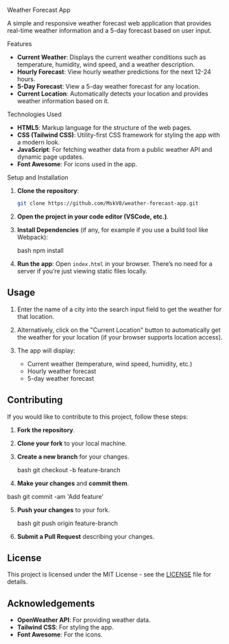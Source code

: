  Weather Forecast App

A simple and responsive weather forecast web application that provides real-time weather information and a 5-day forecast based on user input.

 Features

- **Current Weather**: Displays the current weather conditions such as temperature, humidity, wind speed, and a weather description.
- **Hourly Forecast**: View hourly weather predictions for the next 12-24 hours.
- **5-Day Forecast**: View a 5-day weather forecast for any location.
- **Current Location**: Automatically detects your location and provides weather information based on it.

 Technologies Used

- **HTML5**: Markup language for the structure of the web pages.
- **CSS (Tailwind CSS)**: Utility-first CSS framework for styling the app with a modern look.
- **JavaScript**: For fetching weather data from a public weather API and dynamic page updates.
- **Font Awesome**: For icons used in the app.

 Setup and Installation

1. **Clone the repository**:
   ```bash
   git clone https://github.com/MskV0/weather-forecast-app.git


2. **Open the project in your code editor (VSCode, etc.)**.

3. **Install Dependencies** (if any, for example if you use a build tool like Webpack):

   bash
   npm install


4. **Run the app**:
   Open `index.html` in your browser. There’s no need for a server if you’re just viewing static files locally.

## Usage

1. Enter the name of a city into the search input field to get the weather for that location.
2. Alternatively, click on the "Current Location" button to automatically get the weather for your location (if your browser supports location access).
3. The app will display:

   * Current weather (temperature, wind speed, humidity, etc.)
   * Hourly weather forecast
   * 5-day weather forecast

## Contributing

If you would like to contribute to this project, follow these steps:

1. **Fork the repository**.
2. **Clone your fork** to your local machine.
3. **Create a new branch** for your changes.

   bash
   git checkout -b feature-branch
   
4. **Make your changes** and **commit them**.

bash
   git commit -am 'Add feature'
   
5. **Push your changes** to your fork.

   bash
   git push origin feature-branch
 
6. **Submit a Pull Request** describing your changes.

## License

This project is licensed under the MIT License - see the [LICENSE](LICENSE) file for details.

## Acknowledgements

* **OpenWeather API**: For providing weather data.
* **Tailwind CSS**: For styling the app.
* **Font Awesome**: For the icons.
